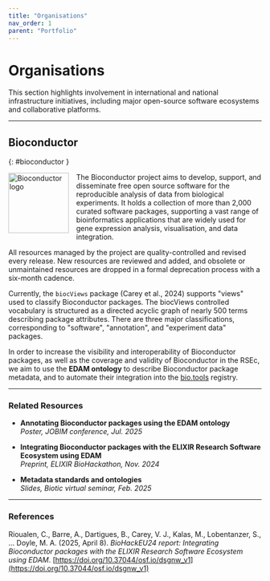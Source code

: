```yaml
---
title: "Organisations"
nav_order: 1
parent: "Portfolio"
---
```


# Organisations

This section highlights involvement in international and national infrastructure initiatives, including major open-source software ecosystems and collaborative platforms.

---

## Bioconductor
{: #bioconductor }

<img src="https://github.com/rioualen/edam-portfolio.github.io/blob/main/assets/images/Bioconductor.png" alt="Bioconductor logo" style="float: left; margin-right: 15px; width: 120px; height: auto;" />

The Bioconductor project aims to develop, support, and disseminate free open source software for the reproducible analysis of data from biological experiments. It holds a collection of more than 2,000 curated software packages, supporting a vast range of bioinformatics applications that are widely used for gene expression analysis, visualisation, and data integration.

All resources managed by the project are quality-controlled and revised every release. New resources are reviewed and added, and obsolete or unmaintained resources are dropped in a formal deprecation process with a six-month cadence.

Currently, the `biocViews` package (Carey et al., 2024) supports "views" used to classify Bioconductor packages. The biocViews controlled vocabulary is structured as a directed acyclic graph of nearly 500 terms describing package attributes. There are three major classifications, corresponding to "software", "annotation", and "experiment data" packages.

In order to increase the visibility and interoperability of Bioconductor packages, as well as the coverage and validity of Bioconductor in the RSEc, we aim to use the **EDAM ontology** to describe Bioconductor package metadata, and to automate their integration into the [bio.tools](https://bio.tools) registry.

---

### Related Resources

- **Annotating Bioconductor packages using the EDAM ontology**  
  *Poster, JOBIM conference, Jul. 2025*

- **Integrating Bioconductor packages with the ELIXIR Research Software Ecosystem using EDAM**  
  *Preprint, ELIXIR BioHackathon, Nov. 2024*

- **Metadata standards and ontologies**  
  *Slides, Biotic virtual seminar, Feb. 2025*

---

### References

Rioualen, C., Barre, A., Dartigues, B., Carey, V. J., Kalas, M., Lobentanzer, S., … Doyle, M. A. (2025, April 8). *BioHackEU24 report: Integrating Bioconductor packages with the ELIXIR Research Software Ecosystem using EDAM*. [https://doi.org/10.37044/osf.io/dsgnw_v1](https://doi.org/10.37044/osf.io/dsgnw_v1)
